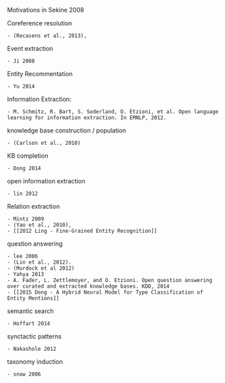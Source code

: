 Motivations in Sekine 2008

Coreference resolution 
	
	- (Recasens et al., 2013), 

Event extraction 

	- Ji 2008

Entity Recommentation

	- Yu 2014
	
Information Extraction:
	
	- M. Schmitz, R. Bart, S. Soderland, O. Etzioni, et al. Open language learning for information extraction. In EMNLP, 2012.

knowledge base construction / population

	- (Carlson et al., 2010) 

KB completion

	- Dong 2014

open information extraction

	- lin 2012

Relation extraction 

	- Mintz 2009
	- (Yao et al., 2010), 
	- [[2012 Ling - Fine-Grained Entity Recognition]]

question answering 
	
	- lee 2006
	- (Lin et al., 2012).
	- (Murdock et al 2012)
	- Yahya 2013
	- A. Fader, L. Zettlemoyer, and O. Etzioni. Open question answering over curated and extracted knowledge bases. KDD, 2014
	- [[2015 Dong - A Hybrid Neural Model for Type Classification of Entity Mentions]]

semantic search

	- Hoffart 2014

synctactic patterns

	- Nakashole 2012

taxonomy induction

	- snow 2006